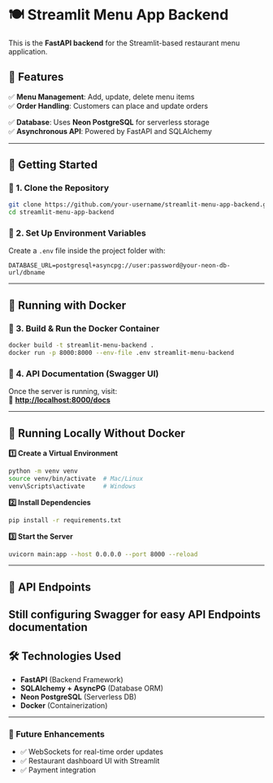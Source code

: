 # **🍽️ Streamlit Menu App Backend**  
This is the **FastAPI backend** for the Streamlit-based restaurant menu application.

## **📌 Features**  
✅ **Menu Management**: Add, update, delete menu items  
✅ **Order Handling**: Customers can place and update orders  
<!-- ✅ **Authentication**: JWT-based security for restaurant-side users   -->
✅ **Database**: Uses **Neon PostgreSQL** for serverless storage  
✅ **Asynchronous API**: Powered by FastAPI and SQLAlchemy  

---

## **🚀 Getting Started**  

### **🔹 1. Clone the Repository**  
```bash
git clone https://github.com/your-username/streamlit-menu-app-backend.git
cd streamlit-menu-app-backend
```

### **🔹 2. Set Up Environment Variables**  
Create a `.env` file inside the project folder with:  
```
DATABASE_URL=postgresql+asyncpg://user:password@your-neon-db-url/dbname
```
<!-- JWT_SECRET_KEY=your-secret-key -->
<!-- ``` -->

---

## **🐳 Running with Docker**  

### **🔹 3. Build & Run the Docker Container**  
```bash
docker build -t streamlit-menu-backend .
docker run -p 8000:8000 --env-file .env streamlit-menu-backend
```

### **🔹 4. API Documentation (Swagger UI)**  
Once the server is running, visit:  
📌 **[http://localhost:8000/docs](http://localhost:8000/docs)**  

---

## **🔧 Running Locally Without Docker**  
**1️⃣ Create a Virtual Environment**  
```bash
python -m venv venv
source venv/bin/activate  # Mac/Linux
venv\Scripts\activate     # Windows
```

**2️⃣ Install Dependencies**  
```bash
pip install -r requirements.txt
```

**3️⃣ Start the Server**  
```bash
uvicorn main:app --host 0.0.0.0 --port 8000 --reload
```

---

## **📌 API Endpoints**

Still configuring Swagger for easy API Endpoints documentation
---

## **🛠️ Technologies Used**  
- **FastAPI** (Backend Framework)  
- **SQLAlchemy + AsyncPG** (Database ORM)  
- **Neon PostgreSQL** (Serverless DB)  
- **Docker** (Containerization)  

---

### **🚀 Future Enhancements**  
- ✅ WebSockets for real-time order updates  
- ✅ Restaurant dashboard UI with Streamlit  
- ✅ Payment integration